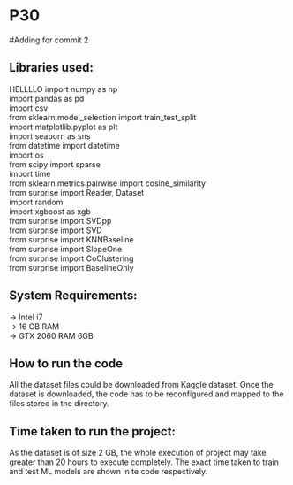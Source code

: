 # P30
#Adding for commit 2
## Libraries used:
HELLLLO
import numpy as np<br>
import pandas as pd<br>
import csv<br>
from sklearn.model_selection import train_test_split<br>
import matplotlib.pyplot as plt<br>
import seaborn as sns<br>
from datetime import datetime<br>
import os<br>
from scipy import sparse<br>
import time<br>
from sklearn.metrics.pairwise import cosine_similarity<br>
from surprise import Reader, Dataset<br>
import random<br>
import xgboost as xgb<br>
from surprise import SVDpp<br>
from surprise import SVD<br>
from surprise import KNNBaseline<br>
from surprise import SlopeOne<br>
from surprise import CoClustering<br>
from surprise import BaselineOnly<br>

## System Requirements:
-> Intel i7<br>
-> 16 GB RAM<br>
-> GTX 2060   RAM 6GB

## How to run the code

All the dataset files could be downloaded from Kaggle dataset. Once the dataset is downloaded, the code has to be reconfigured and mapped to the files stored in the directory.

## Time taken to run the project:

As the dataset is of size 2 GB, the whole execution of project may take greater than 20 hours to execute completely.
The exact time taken to train and test ML models are shown in te code respectively.
